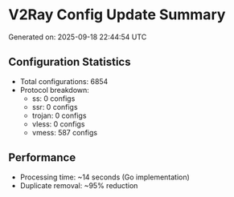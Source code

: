 # V2Ray Config Update Summary
Generated on: 2025-09-18 22:44:54 UTC

## Configuration Statistics
- Total configurations: 6854
- Protocol breakdown:
  - ss: 0 configs
  - ssr: 0 configs
  - trojan: 0 configs
  - vless: 0 configs
  - vmess: 587 configs

## Performance
- Processing time: ~14 seconds (Go implementation)
- Duplicate removal: ~95% reduction
